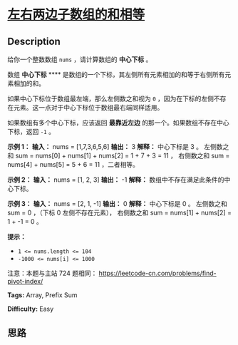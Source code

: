 # [左右两边子数组的和相等][title]

## Description

给你一个整数数组 `nums` ，请计算数组的 **中心下标** 。

数组 **中心下标** **** 是数组的一个下标，其左侧所有元素相加的和等于右侧所有元素相加的和。

如果中心下标位于数组最左端，那么左侧数之和视为 `0` ，因为在下标的左侧不存在元素。这一点对于中心下标位于数组最右端同样适用。

如果数组有多个中心下标，应该返回 **最靠近左边** 的那一个。如果数组不存在中心下标，返回 `-1` 。



**示例 1：**
            **输入：** nums = [1,7,3,6,5,6]    **输出：** 3    **解释：**    中心下标是 3 。    左侧数之和 sum = nums[0] + nums[1] + nums[2] = 1 + 7 + 3 = 11 ，    右侧数之和 sum = nums[4] + nums[5] = 5 + 6 = 11 ，二者相等。    

**示例 2：**
            **输入：** nums = [1, 2, 3]    **输出：** -1    **解释：**    数组中不存在满足此条件的中心下标。

**示例 3：**
            **输入：** nums = [2, 1, -1]    **输出：** 0    **解释：**    中心下标是 0 。    左侧数之和 sum = 0 ，（下标 0 左侧不存在元素），    右侧数之和 sum = nums[1] + nums[2] = 1 + -1 = 0 。



**提示：**

  * `1 <= nums.length <= 104`
  * `-1000 <= nums[i] <= 1000`



注意：本题与主站 724 题相同： <https://leetcode-cn.com/problems/find-pivot-index/>


**Tags:** Array, Prefix Sum

**Difficulty:** Easy

## 思路

[title]: https://leetcode-cn.com/problems/tvdfij
